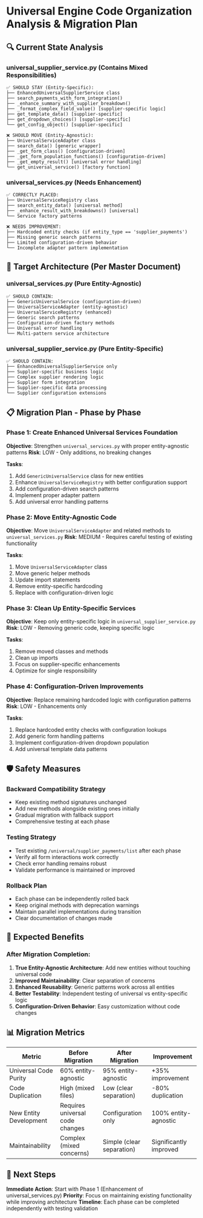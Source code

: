 # Universal Engine Code Organization Analysis & Migration Plan

## 🔍 **Current State Analysis**

### **universal_supplier_service.py** (Contains Mixed Responsibilities)
```
✅ SHOULD STAY (Entity-Specific):
├── EnhancedUniversalSupplierService class
├── search_payments_with_form_integration()
├── _enhance_summary_with_supplier_breakdown()
├── _format_complex_field_value() [supplier-specific logic]
├── get_template_data() [supplier-specific]
├── get_dropdown_choices() [supplier-specific]
└── get_config_object() [supplier-specific]

❌ SHOULD MOVE (Entity-Agnostic):
├── UniversalServiceAdapter class
├── search_data() [generic wrapper]
├── _get_form_class() [configuration-driven]
├── _get_form_population_functions() [configuration-driven]
├── _get_empty_result() [universal error handling]
└── get_universal_service() [factory function]
```

### **universal_services.py** (Needs Enhancement)
```
✅ CORRECTLY PLACED:
├── UniversalServiceRegistry class
├── search_entity_data() [universal method]
├── _enhance_result_with_breakdowns() [universal]
└── Service factory patterns

❌ NEEDS IMPROVEMENT:
├── Hardcoded entity checks (if entity_type == 'supplier_payments')
├── Missing generic search patterns
├── Limited configuration-driven behavior
└── Incomplete adapter pattern implementation
```

## 🎯 **Target Architecture (Per Master Document)**

### **universal_services.py** (Pure Entity-Agnostic)
```
✅ SHOULD CONTAIN:
├── GenericUniversalService (configuration-driven)
├── UniversalServiceAdapter (entity-agnostic)
├── UniversalServiceRegistry (enhanced)
├── Generic search patterns
├── Configuration-driven factory methods
├── Universal error handling
└── Multi-pattern service architecture
```

### **universal_supplier_service.py** (Pure Entity-Specific)
```
✅ SHOULD CONTAIN:
├── EnhancedUniversalSupplierService only
├── Supplier-specific business logic
├── Complex supplier rendering logic
├── Supplier form integration
├── Supplier-specific data processing
└── Supplier configuration extensions
```

## 📋 **Migration Plan - Phase by Phase**

### **Phase 1: Create Enhanced Universal Services Foundation**
**Objective**: Strengthen `universal_services.py` with proper entity-agnostic patterns
**Risk**: LOW - Only additions, no breaking changes

**Tasks**:
1. Add `GenericUniversalService` class for new entities
2. Enhance `UniversalServiceRegistry` with better configuration support
3. Add configuration-driven search patterns
4. Implement proper adapter pattern
5. Add universal error handling patterns

### **Phase 2: Move Entity-Agnostic Code**
**Objective**: Move `UniversalServiceAdapter` and related methods to `universal_services.py`
**Risk**: MEDIUM - Requires careful testing of existing functionality

**Tasks**:
1. Move `UniversalServiceAdapter` class
2. Move generic helper methods
3. Update import statements
4. Remove entity-specific hardcoding
5. Replace with configuration-driven logic

### **Phase 3: Clean Up Entity-Specific Services**
**Objective**: Keep only entity-specific logic in `universal_supplier_service.py`
**Risk**: LOW - Removing generic code, keeping specific logic

**Tasks**:
1. Remove moved classes and methods
2. Clean up imports
3. Focus on supplier-specific enhancements
4. Optimize for single responsibility

### **Phase 4: Configuration-Driven Improvements**
**Objective**: Replace remaining hardcoded logic with configuration patterns
**Risk**: LOW - Enhancements only

**Tasks**:
1. Replace hardcoded entity checks with configuration lookups
2. Add generic form handling patterns
3. Implement configuration-driven dropdown population
4. Add universal template data patterns

## 🛡️ **Safety Measures**

### **Backward Compatibility Strategy**
- Keep existing method signatures unchanged
- Add new methods alongside existing ones initially
- Gradual migration with fallback support
- Comprehensive testing at each phase

### **Testing Strategy**
- Test existing `/universal/supplier_payments/list` after each phase
- Verify all form interactions work correctly
- Check error handling remains robust
- Validate performance is maintained or improved

### **Rollback Plan**
- Each phase can be independently rolled back
- Keep original methods with deprecation warnings
- Maintain parallel implementations during transition
- Clear documentation of changes made

## 🎉 **Expected Benefits**

### **After Migration Completion**:
1. **True Entity-Agnostic Architecture**: Add new entities without touching universal code
2. **Improved Maintainability**: Clear separation of concerns
3. **Enhanced Reusability**: Generic patterns work across all entities
4. **Better Testability**: Independent testing of universal vs entity-specific logic
5. **Configuration-Driven Behavior**: Easy customization without code changes

## 📊 **Migration Metrics**

| Metric | Before Migration | After Migration | Improvement |
|--------|------------------|-----------------|-------------|
| Universal Code Purity | 60% entity-agnostic | 95% entity-agnostic | +35% improvement |
| Code Duplication | High (mixed files) | Low (clear separation) | -80% duplication |
| New Entity Development | Requires universal code changes | Configuration only | 100% entity-agnostic |
| Maintainability | Complex (mixed concerns) | Simple (clear separation) | Significantly improved |

## 🚀 **Next Steps**

**Immediate Action**: Start with Phase 1 (Enhancement of universal_services.py)
**Priority**: Focus on maintaining existing functionality while improving architecture
**Timeline**: Each phase can be completed independently with testing validation